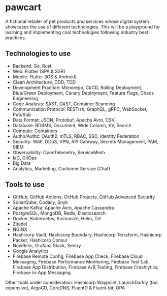 # pawcart

A fictional retailer of pet products and services whose digital system showcases the use of different technologies. This
will be a playground for learning and implementing cool technologies following industry best practices.

## Technologies to use

- Backend: Go, Rust
- Web: Flutter (SPA & SSR)
- Mobile: Flutter (iOS & Android)
- Clean Architecture, DDD, TDD
- Development Practice: Monorepo, CI/CD, Rolling Deployment, Blue/Green Deployment, Canary Deployment, Feature Flags,
  Chaos Engineering
- Code Analysis: SAST, DAST, Container Scanning
- Communication Protocol: RESTish, GraphQL, gRPC, WebSocket, Pub/Sub
- Data Format: JSON, Protobuf, Apache Avro, CSV
- Database: RDBMS, Document, Wide Column, KV, Search
- Compute: Containers
- Authn/Authz: OAuth2, mTLS, RBAC, SSO, Identity Federation
- Security: WAF, DDoS, VPN, API Gateway, Secrets Management, PAM, SIEM
- Observability: OpenTelemetry, ServiceMesh
- IaC, GitOps
- Big Data
- Analytics, Marketing, Customer Service (Chat)

## Tools to use

- GitHub, GitHub Actions, GitHub Projects, GitHub Advanced Security
- SonarQube, Codacy, Snyk
- Apache Kafka, Apache Avro, Apache Cassandra
- PostgreSQL, MongoDB, Redis, Elasticsearch
- Docker, Kubernetes, Kustomize, Helm, Tilt
- Zitadel
- NGINX
- Hashicorp Vault, Hashicorp Boundary, Hashicorp Terraform, Hashicorp Packer, Hashicorp Consul
- NewRelic, Grafana Stack, Sentry
- Google Analytics
- Firebase Remote Config, Firebase App Check, Firebase Cloud Messaging, Firebase Performance Monitoring, Firebase Test
  Lab, Firebase App Distribution, Firebase A/B Testing, Firebase Crashlytics, Firebase In-App Messaging

Other tools under consideration: Hashicorp Waypoint, LaunchDarkly (too expensive), ArgoCD, CoreDNS, FluentD &
Fluent-bit, OPA 
